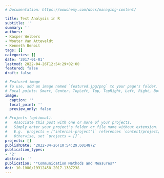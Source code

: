 ```yaml
---
# Documentation: https://wowchemy.com/docs/managing-content/

title: Text Analysis in R
subtitle: ''
summary: ''
authors:
- Kasper Welbers
- Wouter Van Atteveldt
- Kenneth Benoit
tags: []
categories: []
date: '2017-01-01'
lastmod: 2022-04-26T12:54:29+02:00
featured: false
draft: false

# Featured image
# To use, add an image named `featured.jpg/png` to your page's folder.
# Focal points: Smart, Center, TopLeft, Top, TopRight, Left, Right, BottomLeft, Bottom, BottomRight.
image:
  caption: ''
  focal_point: ''
  preview_only: false

# Projects (optional).
#   Associate this post with one or more of your projects.
#   Simply enter your project's folder or file name without extension.
#   E.g. `projects = ["internal-project"]` references `content/project/deep-learning/index.md`.
#   Otherwise, set `projects = []`.
projects: []
publishDate: '2022-04-26T10:54:29.601487Z'
publication_types:
- '2'
abstract: ''
publication: '*Communication Methods and Measures*'
doi: 10.1080/19312458.2017.1387238
---
```

